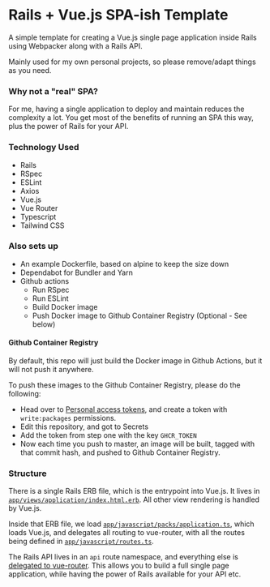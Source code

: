 # Rails + Vue.js SPA-ish Template

A simple template for creating a Vue.js single page application inside Rails using Webpacker along with a Rails API.

Mainly used for my own personal projects, so please remove/adapt things as you need.

### Why not a "real" SPA?

For me, having a single application to deploy and maintain reduces the complexity a lot. You get most of the benefits of running an SPA this way, plus the power of Rails for your API.

### Technology Used

- Rails
- RSpec
- ESLint
- Axios
- Vue.js
- Vue Router
- Typescript
- Tailwind CSS

### Also sets up

- An example Dockerfile, based on alpine to keep the size down
- Dependabot for Bundler and Yarn
- Github actions
  - Run RSpec
  - Run ESLint
  - Build Docker image
  - Push Docker image to Github Container Registry (Optional - See below)

#### Github Container Registry

By default, this repo will just build the Docker image in Github Actions, but it will not push it anywhere.

To push these images to the Github Container Registry, please do the following:

- Head over to [Personal access tokens](https://github.com/settings/tokens), and create a token with `write:packages` permissions.
- Edit this repository, and got to Secrets
- Add the token from step one with the key `GHCR_TOKEN`
- Now each time you push to master, an image will be built, tagged with that commit hash, and pushed to Github Container Registry.

### Structure

There is a single Rails ERB file, which is the entrypoint into Vue.js. It lives in [`app/views/application/index.html.erb`](https://github.com/scottrobertson/rails-vue-template/blob/master/app/views/application/index.html.erb). All other view rendering is handled by Vue.js.

Inside that ERB file, we load [`app/javascript/packs/application.ts`](https://github.com/scottrobertson/rails-vue-template/blob/master/app/javascript/packs/application.ts), which loads Vue.js, and delegates all routing to vue-router, with all the routes being defined in [`app/javascript/routes.ts`](https://github.com/scottrobertson/rails-vue-template/blob/master/app/javascript/routes.ts).

The Rails API lives in an `api` route namespace, and everything else is [delegated to vue-router](https://github.com/scottrobertson/rails-vue-template/blob/master/config/routes.rb#L10). This allows you to build a full single page application, while having the power of Rails available for your API etc.

